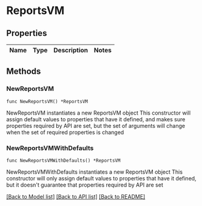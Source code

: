 # ReportsVM

## Properties

Name | Type | Description | Notes
------------ | ------------- | ------------- | -------------

## Methods

### NewReportsVM

`func NewReportsVM() *ReportsVM`

NewReportsVM instantiates a new ReportsVM object
This constructor will assign default values to properties that have it defined,
and makes sure properties required by API are set, but the set of arguments
will change when the set of required properties is changed

### NewReportsVMWithDefaults

`func NewReportsVMWithDefaults() *ReportsVM`

NewReportsVMWithDefaults instantiates a new ReportsVM object
This constructor will only assign default values to properties that have it defined,
but it doesn't guarantee that properties required by API are set


[[Back to Model list]](../README.md#documentation-for-models) [[Back to API list]](../README.md#documentation-for-api-endpoints) [[Back to README]](../README.md)


